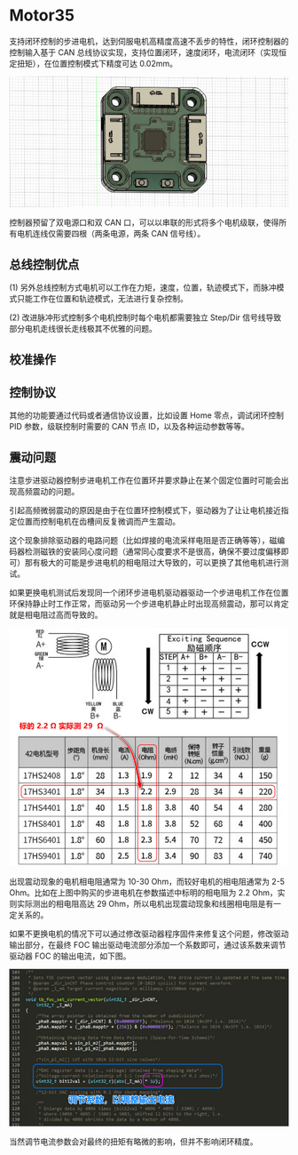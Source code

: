# Motor35

支持闭环控制的步进电机，达到伺服电机高精度高速不丢步的特性，闭环控制器的控制输入基于 CAN 总线协议实现，支持位置闭环，速度闭环，电流闭环（实现恒定扭矩），在位置控制模式下精度可达 0.02mm。

![image.png](./Docs/20250329133456.jpg)

控制器预留了双电源口和双 CAN 口，可以以串联的形式将多个电机级联，使得所有电机连线仅需要四根（两条电源，两条 CAN 信号线）。

## 总线控制优点

(1) 另外总线控制方式电机可以工作在力矩，速度，位置，轨迹模式下，而脉冲模式只能工作在位置和轨迹模式，无法进行复杂控制。

(2) 改进脉冲形式控制多个电机控制时每个电机都需要独立 Step/Dir 信号线导致部分电机走线很长走线极其不优雅的问题。

## 校准操作

## 控制协议

其他的功能要通过代码或者通信协议设置，比如设置 Home 零点，调试闭环控制 PID 参数，级联控制时需要的 CAN 节点 ID，以及各种运动参数等等。

## 震动问题

注意步进驱动器控制步进电机工作在位置环并要求静止在某个固定位置时可能会出现高频震动的问题。

引起高频微弱震动的原因是由于在位置环控制模式下，驱动器为了让让电机接近指定位置而控制电机在齿槽间反复微调而产生震动。

这个现象排除驱动器的电路问题（比如焊接的电流采样电阻是否正确等等），磁编码器检测磁铁的安装同心度问题（通常同心度要求不是很高，确保不要过度偏移即可）那有极大的可能是步进电机的相电阻过大导致的，可以更换了其他电机进行测试。

如果更换电机测试后发现同一个闭环步进电机驱动器驱动一个步进电机工作在位置环保持静止时工作正常，而驱动另一个步进电机静止时出现高频震动，那可以肯定就是相电阻过高而导致的。

![image.png](./Docs/20250327145541.jpg)

出现震动现象的电机相电阻通常为 10-30 Ohm，而较好电机的相电阻通常为 2-5 Ohm。比如在上图中购买的步进电机在参数描述中标明的相电阻为 2.2 Ohm，实则实际测出的相电阻高达 29 Ohm，所以电机出现震动现象和线圈相电阻是有一定关系的。

如果不更换电机的情况下可以通过修改驱动器程序固件来修复这个问题，修改驱动输出部分，在最终 FOC 输出驱动电流部分添加一个系数即可，通过该系数来调节驱动器 FOC 的输出电流，如下图。

![image.png](./Docs/20250328001424.jpg)

当然调节电流参数会对最终的扭矩有略微的影响，但并不影响闭环精度。
